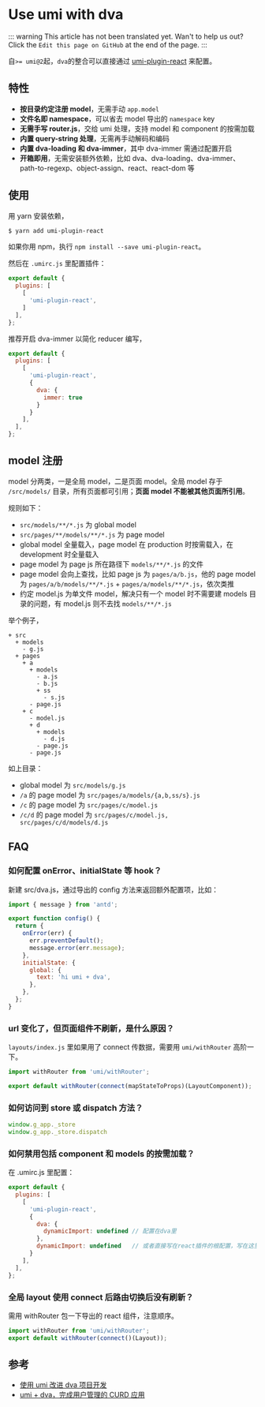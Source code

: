 # Use umi with dva

::: warning
This article has not been translated yet. Wan't to help us out? Click the `Edit this page on GitHub` at the end of the page.
:::

自`>= umi@2`起，`dva`的整合可以直接通过 [umi-plugin-react](https://github.com/umijs/umi/tree/master/packages/umi-plugin-react) 来配置。

## 特性

* **按目录约定注册 model**，无需手动 `app.model`
* **文件名即 namespace**，可以省去 model 导出的 `namespace` key
* **无需手写 router.js**，交给 umi 处理，支持 model 和 component 的按需加载
* **内置 query-string 处理**，无需再手动解码和编码
* **内置 dva-loading 和 dva-immer**，其中 dva-immer 需通过配置开启
* **开箱即用**，无需安装额外依赖，比如 dva、dva-loading、dva-immer、path-to-regexp、object-assign、react、react-dom 等

## 使用

用 yarn 安装依赖，

```bash
$ yarn add umi-plugin-react
```

如果你用 npm，执行 `npm install --save umi-plugin-react`。

然后在 `.umirc.js` 里配置插件：

```js
export default {
  plugins: [
    [
      'umi-plugin-react',
    ]
  ],
};
```

推荐开启 dva-immer 以简化 reducer 编写，

```js
export default {
  plugins: [
    [
      'umi-plugin-react',
      {
        dva: {
          immer: true
        }
      }
    ],
  ],
};
```

## model 注册

model 分两类，一是全局 model，二是页面 model。全局 model 存于 `/src/models/` 目录，所有页面都可引用；**页面 model 不能被其他页面所引用**。  

规则如下：

* `src/models/**/*.js` 为 global model
* `src/pages/**/models/**/*.js` 为 page model
* global model 全量载入，page model 在 production 时按需载入，在 development 时全量载入
* page model 为 page js 所在路径下 `models/**/*.js` 的文件
* page model 会向上查找，比如 page js 为 `pages/a/b.js`，他的 page model 为 `pages/a/b/models/**/*.js` + `pages/a/models/**/*.js`，依次类推
* 约定 model.js 为单文件 model，解决只有一个 model 时不需要建 models 目录的问题，有 model.js 则不去找 `models/**/*.js`

举个例子，

```
+ src
  + models
    - g.js
  + pages
    + a
      + models
        - a.js
        - b.js
        + ss
          - s.js
      - page.js
    + c
      - model.js
      + d
        + models
          - d.js
        - page.js
      - page.js
```

如上目录：

* global model 为 `src/models/g.js`
* `/a` 的 page model 为 `src/pages/a/models/{a,b,ss/s}.js`
* `/c` 的 page model 为 `src/pages/c/model.js`
* `/c/d` 的 page model 为 `src/pages/c/model.js, src/pages/c/d/models/d.js`

## FAQ

### 如何配置 onError、initialState 等 hook？

新建 src/dva.js，通过导出的 config 方法来返回额外配置项，比如：

```js
import { message } from 'antd';

export function config() {
  return {
    onError(err) {
      err.preventDefault();
      message.error(err.message);
    },
    initialState: {
      global: {
        text: 'hi umi + dva',
      },
    },
  };
}
```

### url 变化了，但页面组件不刷新，是什么原因？

`layouts/index.js` 里如果用了 connect 传数据，需要用 `umi/withRouter` 高阶一下。

```js
import withRouter from 'umi/withRouter';

export default withRouter(connect(mapStateToProps)(LayoutComponent));
```

### 如何访问到 store 或 dispatch 方法？

```js
window.g_app._store
window.g_app._store.dispatch
```

### 如何禁用包括 component 和 models 的按需加载？

在 .umirc.js 里配置：

```js
export default {
  plugins: [
    [
      'umi-plugin-react',
      {
        dva: {
          dynamicImport: undefined // 配置在dva里
        },
        dynamicImport: undefined   // 或者直接写在react插件的根配置，写在这里也会被继承到上面的dva配置里
      }
    ],
  ],
};
```

### 全局 layout 使用 connect 后路由切换后没有刷新？

需用 withRouter 包一下导出的 react 组件，注意顺序。

```js
import withRouter from 'umi/withRouter';
export default withRouter(connect()(Layout));
```

## 参考

* [使用 umi 改进 dva 项目开发](https://github.com/sorrycc/blog/issues/66)
* [umi + dva，完成用户管理的 CURD 应用](https://github.com/sorrycc/blog/issues/62)
